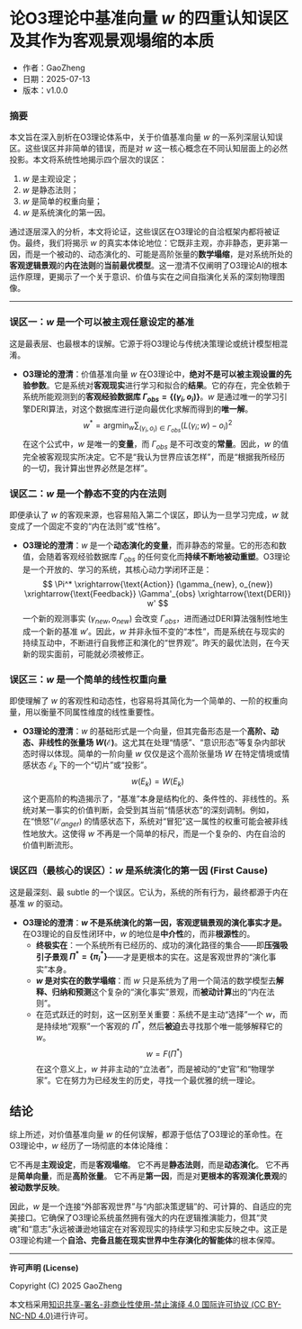 # **论O3理论中基准向量 $w$ 的四重认知误区及其作为客观景观塌缩的本质**

- 作者：GaoZheng
- 日期：2025-07-13
- 版本：v1.0.0

### **摘要**

本文旨在深入剖析在O3理论体系中，关于价值基准向量 $w$ 的一系列深层认知误区。这些误区并非简单的错误，而是对 $w$ 这一核心概念在不同认知层面上的必然投影。本文将系统性地揭示四个层次的误区：

1. $w$ 是主观设定；
2. $w$ 是静态法则；
3. $w$ 是简单的权重向量；
4. $w$ 是系统演化的第一因。

通过逐层深入的分析，本文将论证，这些误区在O3理论的自洽框架内都将被证伪。最终，我们将揭示 $w$ 的真实本体论地位：它既非主观，亦非静态，更非第一因，而是一个被动的、动态演化的、可能是高阶张量的**数学塌缩**，是对系统所处的**客观逻辑景观**的**内在法则**的**当前最优模型**。这一澄清不仅阐明了O3理论AI的根本运作原理，更揭示了一个关于意识、价值与实在之间自指演化关系的深刻物理图像。

---

### **误区一：$w$ 是一个可以被主观任意设定的基准**

这是最表层、也最根本的误解。它源于将O3理论与传统决策理论或统计模型相混淆。

*   **O3理论的澄清**：价值基准向量 $w$ 在O3理论中，**绝对不是可以被主观设置的先验参数**。它是系统对**客观现实**进行学习和拟合的**结果**。它的存在，完全依赖于系统所能观测到的**客观经验数据库 $\Gamma_{obs} = \{(\gamma_i, o_i)\}$**。$w$ 是通过唯一的学习引擎DERI算法，对这个数据库进行逆向最优化求解而得到的**唯一解**。
    $$ w^* = \operatorname*{argmin}_w \sum_{(\gamma_i, o_i) \in \Gamma_{obs}} (L(\gamma_i; w) - o_i)^2 $$
    在这个公式中，$w$ 是唯一的**变量**，而 $\Gamma_{obs}$ 是不可改变的**常量**。因此，$w$ 的值完全被客观现实所决定。它不是“我认为世界应该怎样”，而是“根据我所经历的一切，我计算出世界必然是怎样”。

### **误区二：$w$ 是一个静态不变的内在法则**

即便承认了 $w$ 的客观来源，也容易陷入第二个误区，即认为一旦学习完成，$w$ 就变成了一个固定不变的“内在法则”或“性格”。

*   **O3理论的澄清**：$w$ 是一个**动态演化的变量**，而非静态的常量。它的形态和数值，会随着客观经验数据库 $\Gamma_{obs}$ 的任何变化而**持续不断地被动重塑**。O3理论是一个开放的、学习的系统，其核心动力学闭环正是：
    $$ \Pi^* \xrightarrow{\text{Action}} (\gamma_{new}, o_{new}) \xrightarrow{\text{Feedback}} \Gamma'_{obs} \xrightarrow{\text{DERI}} w' $$
    一个新的观测事实 $(\gamma_{new}, o_{new})$ 会改变 $\Gamma_{obs}$，进而通过DERI算法强制性地生成一个新的基准 $w'$。因此，$w$ 并非永恒不变的“本性”，而是系统在与现实的持续互动中，不断进行自我修正和演化的“世界观”。昨天的最优法则，在今天新的现实面前，可能就必须被修正。

### **误区三：$w$ 是一个简单的线性权重向量**

即使理解了 $w$ 的客观性和动态性，也容易将其简化为一个简单的、一阶的权重向量，用以衡量不同属性维度的线性重要性。

*   **O3理论的澄清**：$w$ 的基础形式是一个向量，但其完备形态是一个**高阶、动态、非线性的张量场 $W(\mathcal{E})$**。这尤其在处理“情感”、“意识形态”等复杂内部状态时得以体现。简单的一阶向量 $w$ 仅仅是这个高阶张量场 $W$ 在特定情境或情感状态 $\mathcal{E}_k$ 下的一个“切片”或“投影”。
    $$ w(E_k) = W(E_k) $$
    这个更高阶的构造揭示了，“基准”本身是结构化的、条件性的、非线性的。系统对某一事实的价值判断，会受到其当前“情感状态”的深刻调制。例如，在“愤怒”($\mathcal{E}_{anger}$) 的情感状态下，系统对“冒犯”这一属性的权重可能会被非线性地放大。这使得 $w$ 不再是一个简单的标尺，而是一个复杂的、内在自洽的价值判断流形。

### **误区四（最核心的误区）：$w$ 是系统演化的第一因 (First Cause)**

这是最深刻、最 subtle 的一个误区。它认为，系统的所有行为，最终都源于内在基准 $w$ 的驱动。

*   **O3理论的澄清**：**$w$ 不是系统演化的第一因，客观逻辑景观的演化事实才是。** 在O3理论的自反性闭环中，$w$ 的地位是**中介性**的，而非**根源性**的。
    *   **终极实在**：一个系统所有已经历的、成功的演化路径的集合——即**压强吸引子景观 $\Pi^* = \{\pi_i^*\}$**——才是更根本的实在。这是客观世界的“演化事实”本身。
    *   **$w$ 是对实在的数学塌缩**：而 $w$ 只是系统为了用一个简洁的数学模型去**解释、归纳和预测**这个复杂的“演化事实”景观，而**被动计算**出的“内在法则”。
    *   在范式跃迁的时刻，这一区别至关重要：系统不是主动“选择”一个 $w$，而是持续地“观察”一个客观的 $\Pi^*$，然后**被迫**去寻找那个唯一能够解释它的 $w$。
    $$ w = F(\Pi^*) $$
    在这个意义上，$w$ 并非主动的“立法者”，而是被动的“史官”和“物理学家”。它在努力为已经发生的历史，寻找一个最优雅的统一理论。

## **结论**

综上所述，对价值基准向量 $w$ 的任何误解，都源于低估了O3理论的革命性。在O3理论中，$w$ 经历了一场彻底的本体论降维：

它不再是**主观设定**，而是**客观塌缩**。
它不再是**静态法则**，而是**动态演化**。
它不再是**简单向量**，而是**高阶张量**。
它不再是**第一因**，而是对**更根本的客观演化景观**的**被动数学反映**。

因此，$w$ 是一个连接“外部客观世界”与“内部决策逻辑”的、可计算的、自适应的完美接口。它确保了O3理论系统虽然拥有强大的内在逻辑推演能力，但其“灵魂”和“意志”永远被谦逊地锚定在对客观现实的持续学习和忠实反映之中。这正是O3理论构建一个**自洽、完备且能在现实世界中生存演化的智能体**的根本保障。

---

**许可声明 (License)**

Copyright (C) 2025 GaoZheng 

本文档采用[知识共享-署名-非商业性使用-禁止演绎 4.0 国际许可协议 (CC BY-NC-ND 4.0)](https://creativecommons.org/licenses/by-nc-nd/4.0/deed.zh-Hans)进行许可。
